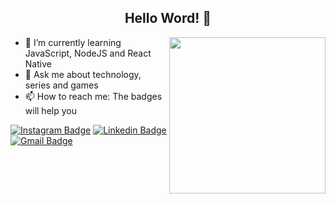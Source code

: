 ## <div align="center">Hello Word! 👋</div>
<img align="right" src="https://image.freepik.com/vetores-gratis/ilustracao-do-conceito-do-criador-de-site_114360-3315.jpg" width="250"/>

- 🌱 I’m currently learning JavaScript, NodeJS and React Native
- 💬 Ask me about technology, series and games
- 📫 How to reach me: The badges will help you 

[![Instagram Badge](https://img.shields.io/badge/-__jhonbergmann-inactive?style=plastic&logo=Instagram&logoColor=white&link=https://www.instagram.com/_jhonbergmann/)](https://www.instagram.com/_jhonbergmann/)
[![Linkedin Badge](https://img.shields.io/badge/-jhonatan--bergmann-inactive?style=plastic&logo=Linkedin&logoColor=white&link=https://www.linkedin.com/in/jhonatan-bergmann/)](https://www.linkedin.com/in/jhonatan-bergmann/)
[![Gmail Badge](https://img.shields.io/badge/-jhonatan.bergmann%40gmail.com-inactive?style=plastic&logo=Gmail&logoColor=white&link=jhonatan.bergmann@gmail.com)](mailto:jhonatan.bergmann@gmail.com)

<!--
**JhonatanBergmann/JhonatanBergmann** is a ✨ _special_ ✨ repository because its `README.md` (this file) appears on your GitHub profile.

Here are some ideas to get you started:
- 🔭 I’m currently working on ...
- 👯 I’m looking to collaborate on ...
- 🤔 I’m looking for help with ...
- 😄 Pronouns: ...
- ⚡ Fun fact: ...
-->
